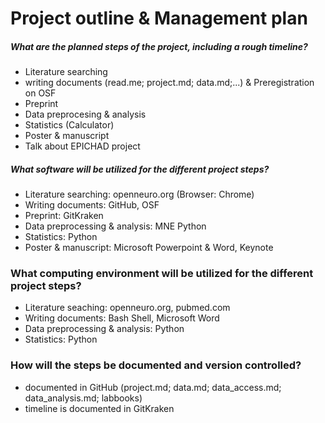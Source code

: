 # Project outline & Management plan

##### What are the planned steps of the project, including a rough timeline?
- Literature searching 
- writing documents (read.me; project.md; data.md;...) & Preregistration on OSF
- Preprint 
- Data preprocesing & analysis
- Statistics (Calculator)
- Poster & manuscript
- Talk about EPICHAD project

##### What software will be utilized for the different project steps?
- Literature searching: openneuro.org (Browser: Chrome)
- Writing documents: GitHub, OSF
- Preprint: GitKraken
- Data preprocessing & analysis: MNE Python
- Statistics: Python
- Poster & manuscript: Microsoft Powerpoint & Word, Keynote

### What computing environment will be utilized for the different project steps?
- Literature seaching: openneuro.org, pubmed.com
- Writing documents: Bash Shell, Microsoft Word
- Data preprocessing & analysis: Python
- Statistics: Python

### How will the steps be documented and version controlled?
- documented in GitHub (project.md; data.md; data_access.md; data_analysis.md; labbooks)
- timeline is documented in GitKraken 

